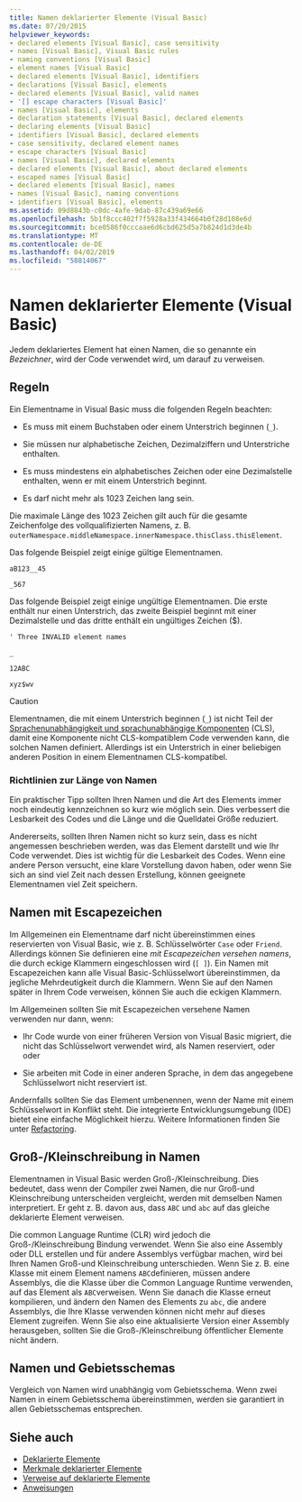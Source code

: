 ```yaml
---
title: Namen deklarierter Elemente (Visual Basic)
ms.date: 07/20/2015
helpviewer_keywords:
- declared elements [Visual Basic], case sensitivity
- names [Visual Basic], Visual Basic rules
- naming conventions [Visual Basic]
- element names [Visual Basic]
- declared elements [Visual Basic], identifiers
- declarations [Visual Basic], elements
- declared elements [Visual Basic], valid names
- '[] escape characters [Visual Basic]'
- names [Visual Basic], elements
- declaration statements [Visual Basic], declared elements
- declaring elements [Visual Basic]
- identifiers [Visual Basic], declared elements
- case sensitivity, declared element names
- escape characters [Visual Basic]
- names [Visual Basic], declared elements
- declared elements [Visual Basic], about declared elements
- escaped names [Visual Basic]
- declared elements [Visual Basic], names
- names [Visual Basic], naming conventions
- identifiers [Visual Basic], elements
ms.assetid: 09d8843b-c0dc-4afe-9dab-87c439a69e66
ms.openlocfilehash: 5b1f8ccc402f7f5928a33f434664b0f28d108e6d
ms.sourcegitcommit: bce0586f0cccaae6d6cbd625d5a7b824d1d3de4b
ms.translationtype: MT
ms.contentlocale: de-DE
ms.lasthandoff: 04/02/2019
ms.locfileid: "58814067"
---
```

# <a name="declared-element-names-visual-basic"></a>Namen deklarierter Elemente (Visual Basic)
Jedem deklariertes Element hat einen Namen, die so genannte ein *Bezeichner*, wird der Code verwendet wird, um darauf zu verweisen.  
  
## <a name="rules"></a>Regeln  
 Ein Elementname in Visual Basic muss die folgenden Regeln beachten:  
  
-   Es muss mit einem Buchstaben oder einem Unterstrich beginnen (`_`).  
  
-   Sie müssen nur alphabetische Zeichen, Dezimalziffern und Unterstriche enthalten.  
  
-   Es muss mindestens ein alphabetisches Zeichen oder eine Dezimalstelle enthalten, wenn er mit einem Unterstrich beginnt.  
  
-   Es darf nicht mehr als 1023 Zeichen lang sein.  
  
 Die maximale Länge des 1023 Zeichen gilt auch für die gesamte Zeichenfolge des vollqualifizierten Namens, z. B. `outerNamespace.middleNamespace.innerNamespace.thisClass.thisElement`.  
  
 Das folgende Beispiel zeigt einige gültige Elementnamen.  
  
 `aB123__45`  
  
 `_567`  
  
 Das folgende Beispiel zeigt einige ungültige Elementnamen. Die erste enthält nur einen Unterstrich, das zweite Beispiel beginnt mit einer Dezimalstelle und das dritte enthält ein ungültiges Zeichen ($).  
  
 `' Three INVALID element names`  
  
 `_`  
  
 `12ABC`  
  
 `xyz$wv`  
  
> [!CAUTION]
>  Elementnamen, die mit einem Unterstrich beginnen (`_`) ist nicht Teil der [Sprachenunabhängigkeit und sprachunabhängige Komponenten](../../../../standard/language-independence-and-language-independent-components.md) (CLS), damit eine Komponente nicht CLS-kompatiblem Code verwenden kann, die solchen Namen definiert. Allerdings ist ein Unterstrich in einer beliebigen anderen Position in einem Elementnamen CLS-kompatibel.  
  
### <a name="name-length-guidelines"></a>Richtlinien zur Länge von Namen  
 Ein praktischer Tipp sollten Ihren Namen und die Art des Elements immer noch eindeutig kennzeichnen so kurz wie möglich sein. Dies verbessert die Lesbarkeit des Codes und die Länge und die Quelldatei Größe reduziert.  
  
 Andererseits, sollten Ihren Namen nicht so kurz sein, dass es nicht angemessen beschrieben werden, was das Element darstellt und wie Ihr Code verwendet. Dies ist wichtig für die Lesbarkeit des Codes. Wenn eine andere Person versucht, eine klare Vorstellung davon haben, oder wenn Sie sich an sind viel Zeit nach dessen Erstellung, können geeignete Elementnamen viel Zeit speichern.  
  
## <a name="escaped-names"></a>Namen mit Escapezeichen  
 Im Allgemeinen ein Elementname darf nicht übereinstimmen eines reservierten von Visual Basic, wie z. B. Schlüsselwörter `Case` oder `Friend`. Allerdings können Sie definieren eine *mit Escapezeichen versehen namens*, die durch eckige Klammern eingeschlossen wird (`[ ]`). Ein Namen mit Escapezeichen kann alle Visual Basic-Schlüsselwort übereinstimmen, da jegliche Mehrdeutigkeit durch die Klammern. Wenn Sie auf den Namen später in Ihrem Code verweisen, können Sie auch die eckigen Klammern.  
  
 Im Allgemeinen sollten Sie mit Escapezeichen versehene Namen verwenden nur dann, wenn:  
  
-   Ihr Code wurde von einer früheren Version von Visual Basic migriert, die nicht das Schlüsselwort verwendet wird, als Namen reserviert, oder oder  
  
-   Sie arbeiten mit Code in einer anderen Sprache, in dem das angegebene Schlüsselwort nicht reserviert ist.  
  
 Andernfalls sollten Sie das Element umbenennen, wenn der Name mit einem Schlüsselwort in Konflikt steht. Die integrierte Entwicklungsumgebung (IDE) bietet eine einfache Möglichkeit hierzu. Weitere Informationen finden Sie unter [Refactoring](/visualstudio/vb-ide/refactoring-vb).  
  
## <a name="case-sensitivity-in-names"></a>Groß-/Kleinschreibung in Namen  
 Elementnamen in Visual Basic werden Groß-/Kleinschreibung. Dies bedeutet, dass wenn der Compiler zwei Namen, die nur Groß-und Kleinschreibung unterscheiden vergleicht, werden mit demselben Namen interpretiert. Er geht z. B. davon aus, dass `ABC` und `abc` auf das gleiche deklarierte Element verweisen.  
  
 Die common Language Runtime (CLR) wird jedoch die Groß-/Kleinschreibung Bindung verwendet. Wenn Sie also eine Assembly oder DLL erstellen und für andere Assemblys verfügbar machen, wird bei Ihren Namen Groß-und Kleinschreibung unterschieden. Wenn Sie z. B. eine Klasse mit einem Element namens `ABC`definieren, müssen andere Assemblys, die die Klasse über die Common Language Runtime verwenden, auf das Element als `ABC`verweisen. Wenn Sie danach die Klasse erneut kompilieren, und ändern den Namen des Elements zu `abc`, die andere Assemblys, die Ihre Klasse verwenden können nicht mehr auf dieses Element zugreifen. Wenn Sie also eine aktualisierte Version einer Assembly herausgeben, sollten Sie die Groß-/Kleinschreibung öffentlicher Elemente nicht ändern.  
  
## <a name="names-and-locales"></a>Namen und Gebietsschemas  
 Vergleich von Namen wird unabhängig vom Gebietsschema. Wenn zwei Namen in einem Gebietsschema übereinstimmen, werden sie garantiert in allen Gebietsschemas entsprechen.  
  
## <a name="see-also"></a>Siehe auch

- [Deklarierte Elemente](../../../../visual-basic/programming-guide/language-features/declared-elements/index.md)
- [Merkmale deklarierter Elemente](../../../../visual-basic/programming-guide/language-features/declared-elements/declared-element-characteristics.md)
- [Verweise auf deklarierte Elemente](../../../../visual-basic/programming-guide/language-features/declared-elements/references-to-declared-elements.md)
- [Anweisungen](../../../../visual-basic/language-reference/statements/index.md)
